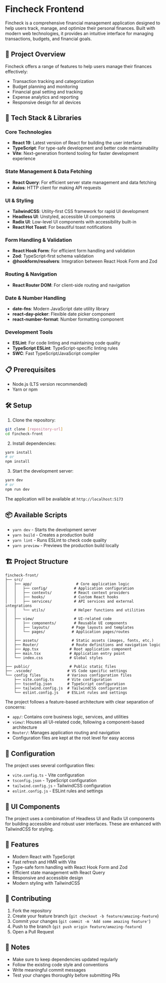# Fincheck Frontend

Fincheck is a comprehensive financial management application designed to help users track, manage, and optimize their personal finances. Built with modern web technologies, it provides an intuitive interface for managing transactions, budgets, and financial goals.

## 🎯 Project Overview

Fincheck offers a range of features to help users manage their finances effectively:

- Transaction tracking and categorization
- Budget planning and monitoring
- Financial goal setting and tracking
- Expense analytics and reporting
- Responsive design for all devices

## 🚀 Tech Stack & Libraries

### Core Technologies

- **React 19**: Latest version of React for building the user interface
- **TypeScript**: For type-safe development and better code maintainability
- **Vite**: Next-generation frontend tooling for faster development experience

### State Management & Data Fetching

- **React Query**: For efficient server state management and data fetching
- **Axios**: HTTP client for making API requests

### UI & Styling

- **TailwindCSS**: Utility-first CSS framework for rapid UI development
- **Headless UI**: Unstyled, accessible UI components
- **Radix UI**: Low-level UI components with accessibility built-in
- **React Hot Toast**: For beautiful toast notifications

### Form Handling & Validation

- **React Hook Form**: For efficient form handling and validation
- **Zod**: TypeScript-first schema validation
- **@hookform/resolvers**: Integration between React Hook Form and Zod

### Routing & Navigation

- **React Router DOM**: For client-side routing and navigation

### Date & Number Handling

- **date-fns**: Modern JavaScript date utility library
- **react-day-picker**: Flexible date picker component
- **react-number-format**: Number formatting component

### Development Tools

- **ESLint**: For code linting and maintaining code quality
- **TypeScript ESLint**: TypeScript-specific linting rules
- **SWC**: Fast TypeScript/JavaScript compiler

## 📋 Prerequisites

- Node.js (LTS version recommended)
- Yarn or npm

## 🛠️ Setup

1. Clone the repository:

```bash
git clone [repository-url]
cd fincheck-front
```

2. Install dependencies:

```bash
yarn install
# or
npm install
```

3. Start the development server:

```bash
yarn dev
# or
npm run dev
```

The application will be available at `http://localhost:5173`

## 📦 Available Scripts

- `yarn dev` - Starts the development server
- `yarn build` - Creates a production build
- `yarn lint` - Runs ESLint to check code quality
- `yarn preview` - Previews the production build locally

## 🏗️ Project Structure

```
fincheck-front/
├── src/
│   ├── app/                    # Core application logic
│   │   ├── config/            # Application configuration
│   │   ├── contexts/          # React context providers
│   │   ├── hooks/             # Custom React hooks
│   │   ├── services/          # API services and external integrations
│   │   └── utils/             # Helper functions and utilities
│   │
│   ├── view/                  # UI-related code
│   │   ├── components/        # Reusable UI components
│   │   ├── layouts/          # Page layouts and templates
│   │   └── pages/            # Application pages/routes
│   │
│   ├── assets/               # Static assets (images, fonts, etc.)
│   ├── Router/               # Route definitions and navigation logic
│   ├── App.tsx              # Root application component
│   ├── main.tsx             # Application entry point
│   └── index.css            # Global styles
│
├── public/                  # Public static files
├── .vscode/                # VS Code specific settings
└── config files            # Various configuration files
    ├── vite.config.ts      # Vite configuration
    ├── tsconfig.json       # TypeScript configuration
    ├── tailwind.config.js  # TailwindCSS configuration
    └── eslint.config.js    # ESLint rules and settings
```

The project follows a feature-based architecture with clear separation of concerns:

- `app/`: Contains core business logic, services, and utilities
- `view/`: Houses all UI-related code, following a component-based architecture
- `Router/`: Manages application routing and navigation
- Configuration files are kept at the root level for easy access

## 🔧 Configuration

The project uses several configuration files:

- `vite.config.ts` - Vite configuration
- `tsconfig.json` - TypeScript configuration
- `tailwind.config.js` - TailwindCSS configuration
- `eslint.config.js` - ESLint rules and settings

## 🎨 UI Components

The project uses a combination of Headless UI and Radix UI components for building accessible and robust user interfaces. These are enhanced with TailwindCSS for styling.

## 📱 Features

- Modern React with TypeScript
- Fast refresh and HMR with Vite
- Type-safe form handling with React Hook Form and Zod
- Efficient state management with React Query
- Responsive and accessible design
- Modern styling with TailwindCSS

## 🤝 Contributing

1. Fork the repository
2. Create your feature branch (`git checkout -b feature/amazing-feature`)
3. Commit your changes (`git commit -m 'Add some amazing feature'`)
4. Push to the branch (`git push origin feature/amazing-feature`)
5. Open a Pull Request

## 📝 Notes

- Make sure to keep dependencies updated regularly
- Follow the existing code style and conventions
- Write meaningful commit messages
- Test your changes thoroughly before submitting PRs
